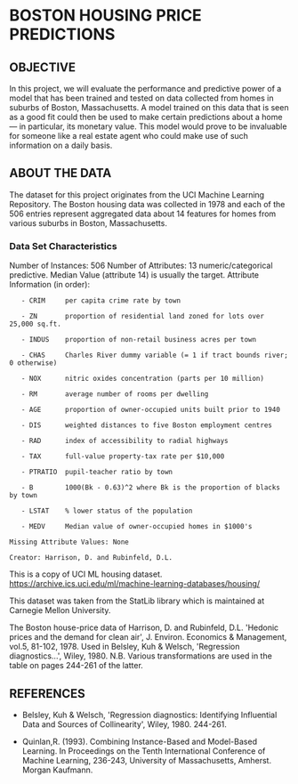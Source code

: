 # BOSTON HOUSING PRICE PREDICTIONS

## OBJECTIVE
In this project, we will evaluate the performance and predictive power of a model that has been trained and tested on data collected from homes in suburbs of Boston, Massachusetts. A model trained on this data that is seen as a good fit could then be used to make certain predictions about a home — in particular, its monetary value. This model would prove to be invaluable for someone like a real estate agent who could make use of such information on a daily basis.

## ABOUT THE DATA
The dataset for this project originates from the UCI Machine Learning Repository. The Boston housing data was collected in 1978 and each of the 506 entries represent aggregated data about 14 features for homes from various suburbs in Boston, Massachusetts.

### Data Set Characteristics

Number of Instances: 506 
      Number of Attributes: 13 numeric/categorical predictive. Median Value (attribute 14) is usually the target.
      Attribute Information (in order):
      
       - CRIM     per capita crime rate by town
       
       - ZN       proportion of residential land zoned for lots over 25,000 sq.ft.
       
       - INDUS    proportion of non-retail business acres per town
       
       - CHAS     Charles River dummy variable (= 1 if tract bounds river; 0 otherwise)
       
       - NOX      nitric oxides concentration (parts per 10 million)
       
       - RM       average number of rooms per dwelling
       
       - AGE      proportion of owner-occupied units built prior to 1940
       
       - DIS      weighted distances to five Boston employment centres
       
       - RAD      index of accessibility to radial highways
       
       - TAX      full-value property-tax rate per $10,000
       
       - PTRATIO  pupil-teacher ratio by town
       
       - B        1000(Bk - 0.63)^2 where Bk is the proportion of blacks by town
       
       - LSTAT    % lower status of the population
       
       - MEDV     Median value of owner-occupied homes in $1000's
    
    Missing Attribute Values: None

    Creator: Harrison, D. and Rubinfeld, D.L.

This is a copy of UCI ML housing dataset.
https://archive.ics.uci.edu/ml/machine-learning-databases/housing/

This dataset was taken from the StatLib library which is maintained at Carnegie Mellon University.

The Boston house-price data of Harrison, D. and Rubinfeld, D.L. 'Hedonic prices and the demand for clean air', J. Environ. Economics & Management, vol.5, 81-102, 1978.   Used in Belsley, Kuh & Welsch, 'Regression diagnostics...', Wiley, 1980. N.B. Various transformations are used in the table on pages 244-261 of the latter.

## REFERENCES
- Belsley, Kuh & Welsch, 'Regression diagnostics: Identifying Influential Data and Sources of Collinearity', Wiley, 1980. 244-261.

- Quinlan,R. (1993). Combining Instance-Based and Model-Based Learning. In Proceedings on the Tenth International Conference of Machine Learning, 236-243, University of Massachusetts, Amherst. Morgan Kaufmann.
